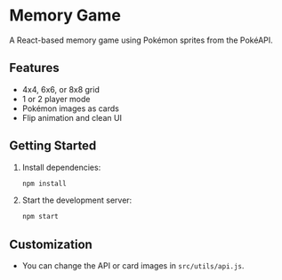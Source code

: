 # Memory Game

A React-based memory game using Pokémon sprites from the PokéAPI.

## Features
- 4x4, 6x6, or 8x8 grid
- 1 or 2 player mode
- Pokémon images as cards
- Flip animation and clean UI

## Getting Started

1. Install dependencies:
   ```bash
   npm install
   ```
2. Start the development server:
   ```bash
   npm start
   ```

## Customization
- You can change the API or card images in `src/utils/api.js`.
